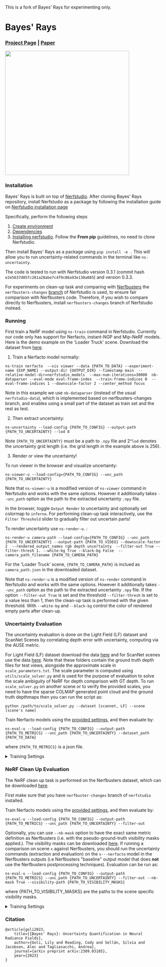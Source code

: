 This is a fork of Bayes' Rays for experimenting only.

# Bayes' Rays
### [Project Page](https://bayesrays.github.io/) | [Paper](https://arxiv.org/abs/2309.03185)
<img src="https://github.com/BayesRays/bayesrays.github.io/raw/main/video/demo1.gif" height=400>

### Installation
Bayes' Rays is built on top of [Nerfstudio](https://docs.nerf.studio/).
After cloning Bayes' Rays repository, install Nerfstudio as a package by following the installation guide on [Nerfstudio installation page](https://docs.nerf.studio/quickstart/installation.html)

Specifically, perform the following steps
1. [Create environment](https://docs.nerf.studio/quickstart/installation.html#create-environment)
2. [Dependencies](https://docs.nerf.studio/quickstart/installation.html#dependencies)
3. [Installing nerfstudio](https://docs.nerf.studio/quickstart/installation.html#installing-nerfstudio). Follow the **From pip** guidelines, no need to clone Nerfstudio.


Then install Bayes' Rays as a package using `pip install -e .`
This will allow you to run uncertainty-related commands in the terminal like `ns-uncertainty`.

The code is tested to run with Nerfstudio version 0.3.1 (commit hash `e2e5637d05fc281a28abe7c4f9c86a93e130a085`) and version 0.3.3.

For experiments on clean-up task and comparing with [Nerfbusters](https://github.com/ethanweber/nerfbusters) the `nerfbusters-changes` [branch](https://github.com/nerfstudio-project/nerfstudio/tree/nerfbusters-changes) of Nerfstudio is used, to ensure fair comparison with Nerfbusters code. Therefore, if you wish to compare directly to Nerfbusters, install `nerfbusters-changes` branch of Nerfstudio instead.

### Running

First train a NeRF model using `ns-train` command in Nerfstudio. Currently our code only has support for Nerfacto, instant-NGP and Mip-NeRF models. Here is the demo example on the 'Loader Truck' scene. Download the dataset from [here](https://drive.google.com/file/d/1ZVjiVAQM7VhngGloi_5FdFy4MwKR8SzL/view?usp=sharing).

1) Train a Nerfacto model normally:
```
ns-train nerfacto  --vis viewer --data {PATH_TO_DATA} --experiment-name {EXP_NAME} --output-dir {OUTPUT_DIR} --timestamp main  --relative-model-dir=nerfstudio_models  --max-num-iterations=30000  nb-dataparser --eval-mode eval-frame-index  --train-frame-indices 0  --eval-frame-indices 1 --downscale-factor 2 --center_method focus
```
Note in this example we use `nb-dataparser` (instead of the usual `nerfstudio-data`), which is implemented based on nerfbusters-changes branch, and enables using a small part of the dataset as train set and the rest as test.

2) Then extract uncertainty:

```
ns-uncertainty --load-config {PATH_TO_CONFIG} --output-path {PATH_TO_UNCERTAINTY} --lod 8
```
Note `{PATH_TO_UNCERTAINTY}` must be a path to `.npy` file and 2^`lod` denotes the uncertainty grid length (i.e. the grid length in the example above is 256).

3) Render or view the uncertainty!

To run viewer in the browser and visualize uncertainty:

```
ns-viewer-u --load-config={PATH_TO_CONFIG} --unc_path {PATH_TO_UNCERTAINTY}
```
Note that  `ns-viewer-u` is a modified version of `ns-viewer` command in Nerfstudio and works with the same options. However it additionally takes `--unc_path` option as the path to the extracted uncertainty `.npy` file.

In the browser, toggle `Output Render` to uncertainty and optionally set colormap to `inferno`. For performing clean-up task interactively, use the `Filter Threshold` slider to gradually filter out uncertain parts!

To render uncertainty use `ns-render-u`. :
```
ns-render-u camera-path --load-config={PATH_TO_CONFIG} --unc_path {PATH_TO_UNCERTAINTY} --output-path {PATH_TO_VIDEO} --downscale-factor 2  --rendered_output_names rgb depth uncertainty  --filter-out True --filter-thresh 1. --white-bg True --black-bg False  --camera_path_filename {PATH_TO_CAMERA_PATH}
```
For the 'Loader Truck' scene, `{PATH_TO_CAMERA_PATH}` is inclued as `camera_path.json` in the downloaded dataset.

Note that `ns-render-u` is a modified version of `ns-render` command in Nerfstudio and works with the same options. However it additionally takes `--unc_path` option as the path to the extracted uncertainty `.npy` file.  If the option `--filter-out True` is set and the threshold `--filter-thresh` is set to a value less than 1, then the clean-up task is performed with the given threshold. With `--white-bg` and `--black-bg` control the color of rendered empty parts after clean-up.

### Uncertainty Evaluation
The uncertainty evaluation is done on the Light Field (LF) dataset and ScanNet Scenes by correlating depth error with uncertainty, computing via the AUSE metric.

For Light Field (LF) dataset download the data [here](https://drive.google.com/file/d/1U-Hly00DmqtAIGaPkF-Eu_B_q0Frsbh1/view?usp=sharing) and for ScanNet scenes use the data [here](https://drive.google.com/file/d/17j0l6vD1YLY0F9ghWDszyCuiZkuoyWvS/view?usp=sharing). Note that these folders contain the ground truth depth files for test views, alongside the approximate scale in `scale_parameters.txt`. The scale parameter is computed using `utils/scale_solver.py` and is used for the purpose of evaluation to solve the scale ambiguity of NeRF for depth comparison with GT depth. To run `scale_solver.py` on another scene or to verify the provided scales, you need to have the sparse COLMAP generated point cloud and the ground truth depthmaps then you can run the script as:

```
python /path/to/scale_solver.py --dataset [scannet, LF] --scene [scene's name]
```

Train Nerfacto models using the [provided settings](#training-settings), and then evaluate by:

```
ns-eval-u --load-config {PATH_TO_CONFIG} --output-path {PATH_TO_METRICS} --unc_path {PATH_TO_UNCERTAINTY} --dataset_path {PATH_TO_DATA}
```
where `{PATH_TO_METRICS}` is a json file.

<a name="training-settings"></a>
<details>
  <summary>Training Settings</summary>
For ScanNet dataset (setting {SCENE_NAME} to scene_001, scene_079, scene_316 or scene_158):

```
ns-train nerfacto --vis viewer --data {PATH_TO_DATA} --experiment-name {SCENE_NAME} --output-dir {OUTPUT_DIR} --timestamp main --relative-model-dir=nerfstudio_models/ --steps-per-save=2000 --max-num-iterations=30000 --logging.local-writer.enable=False --pipeline.datamanager.camera-optimizer.mode off --pipeline.model.proposal-initial-sampler uniform --pipeline.model.use-average-appearance-embedding True --pipeline.model.background-color random --pipeline.model.disable-scene-contraction True  --pipeline.model.distortion-loss-mult 0.001 --pipeline.model.max-res 4096 sparse-nerfstudio --dataset-name {SCENE_NAME}
```

For LF dataset (setting {SCENE_NAME} to statue, torch, basket or africa):

```
ns-train nerfacto  --vis viewer --data {PATH_TO_DATA} --experiment-name {SCENE_NAME} --output-dir {OUTPUT_DIR} --timestamp main --relative-model-dir=nerfstudio_models/ --steps-per-save=2000 --max-num-iterations=30000 --logging.local-writer.enable=False --pipeline.datamanager.camera-optimizer.mode off --pipeline.model.disable-scene-contraction True  --pipeline.model.distortion-loss-mult 0.0  --pipeline.model.near-plane 1 --pipeline.model.far-plane 100. --pipeline.model.use-average-appearance-embedding True --pipeline.model.proposal-initial-sampler uniform --pipeline.model.background-color random  --pipeline.model.max-res 4096 sparse-nerfstudio --dataset-name {SCENE_NAME}
```
</details>


### NeRF Clean Up Evaluation
The NeRF clean up task is performed on the Nerfbusters dataset, which can be downloaded [here](https://drive.google.com/uc?id=197bfxxvDEJr9lPf5_QZzbItsBnNfChOt).

First make sure that you have `nerfbuster-changes` branch of `nerfstudio` installed.

Train Nerfacto models using the [provided settings](#training-settings-nerfbusters), and then evaluate by:
```
ns-eval-u --load-config {PATH_TO_CONFIG} --output-path {PATH_TO_METRICS} --unc_path {PATH_TO_UNCERTAINTY} --filter-out
```

Optionally, you can use `--nb-mask` option to have the exact same metric definition as Nerfbusters (i.e. with the pseudo-ground-truth visibility masks applied.). The visibility masks can be downloaded [here](https://drive.google.com/file/d/1Wy77GlKCF4V7Z4wb0lSfI7iFBTNOqHfu/view?usp=sharing).
If running a comparison on scene `x` against Nerfbusters, you should run the uncertainty commands (extraction and evaluation) on the `x---nerfacto` model in the Nerfbusters outputs (i.e Nerfbusters "baseline" output model that does **not** use the Nerfbusters postprocessing techniques). Evaluation can be run as:
```
ns-eval-u --load-config {PATH_TO_CONFIG} --output-path {PATH_TO_METRICS} --unc_path {PATH_TO_UNCERTAINTY} --filter-out --nb-mask True --visibility-path {PATH_TO_VISIBILITY_MASKS}
```
where {PATH_TO_VISIBILITY_MASKS} are the paths to the scene specific visibility masks.

<a name="training-settings-nerfbusters"></a>
<details>
  <summary>Training Settings</summary>
For Nerfbusters initial training model (using `nerfbusters-changes` branch of Nerfstudio):

```
ns-train nerfacto --vis viewer --data {PATH_TO_DATA} --experiment-name nerfbusters --output-dir {OUTPUT_DIR} --timestamp base --relative-model-dir=nerfstudio_models/ --max-num-iterations=30000  nerfstudio-data --eval-mode eval-frame-index --train-frame-indices 0 --eval-frame-indices 1
```

which is then passed to Nerfbusters pipeline to get baseline and Nerfbusters postprocessed models (Baseline model is just the same Nerfacto model trained for 5K longer).
</details>

### Citation
```
@article{goli2023,
    title={{Bayes' Rays}: Uncertainty Quantification in Neural Radiance Fields},
    author={Goli, Lily and Reading, Cody and Sellán, Silvia and Jacobson, Alec and Tagliasacchi, Andrea},
    journal={arXiv preprint arXiv:2309.03185},
    year={2023}
}
```
